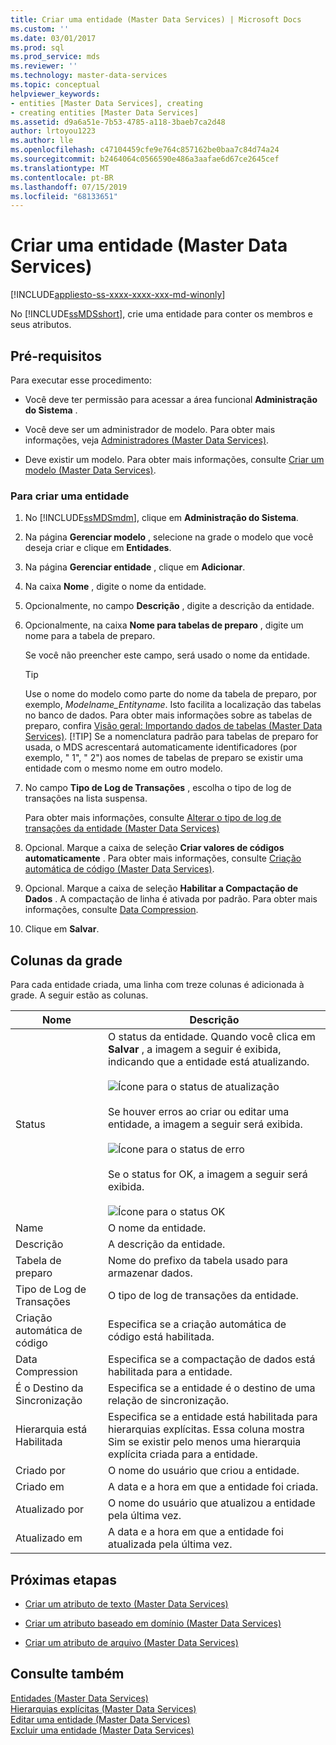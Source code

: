 ```yaml
---
title: Criar uma entidade (Master Data Services) | Microsoft Docs
ms.custom: ''
ms.date: 03/01/2017
ms.prod: sql
ms.prod_service: mds
ms.reviewer: ''
ms.technology: master-data-services
ms.topic: conceptual
helpviewer_keywords:
- entities [Master Data Services], creating
- creating entities [Master Data Services]
ms.assetid: d9a6a51e-7b53-4785-a118-3baeb7ca2d48
author: lrtoyou1223
ms.author: lle
ms.openlocfilehash: c47104459cfe9e764c857162be0baa7c84d74a24
ms.sourcegitcommit: b2464064c0566590e486a3aafae6d67ce2645cef
ms.translationtype: MT
ms.contentlocale: pt-BR
ms.lasthandoff: 07/15/2019
ms.locfileid: "68133651"
---
```

# <a name="create-an-entity-master-data-services"></a>Criar uma entidade (Master Data Services)

[!INCLUDE[appliesto-ss-xxxx-xxxx-xxx-md-winonly](../includes/appliesto-ss-xxxx-xxxx-xxx-md-winonly.md)]

  No [!INCLUDE[ssMDSshort](../includes/ssmdsshort-md.md)], crie uma entidade para conter os membros e seus atributos.  
  
## <a name="prerequisites"></a>Pré-requisitos  
 Para executar esse procedimento:  
  
-   Você deve ter permissão para acessar a área funcional **Administração do Sistema** .  
  
-   Você deve ser um administrador de modelo. Para obter mais informações, veja [Administradores &#40;Master Data Services&#41;](../master-data-services/administrators-master-data-services.md).  
  
-   Deve existir um modelo. Para obter mais informações, consulte [Criar um modelo &#40;Master Data Services&#41;](../master-data-services/create-a-model-master-data-services.md).  
  
### <a name="to-create-an-entity"></a>Para criar uma entidade  
  
1.  No [!INCLUDE[ssMDSmdm](../includes/ssmdsmdm-md.md)], clique em **Administração do Sistema**.  
  
2.  Na página **Gerenciar modelo** , selecione na grade o modelo que você deseja criar e clique em **Entidades**.  
  
3.  Na página **Gerenciar entidade** , clique em **Adicionar**.  
  
4.  Na caixa **Nome** , digite o nome da entidade.  
  
5.  Opcionalmente, no campo **Descrição** , digite a descrição da entidade.  
  
6.  Opcionalmente, na caixa **Nome para tabelas de preparo** , digite um nome para a tabela de preparo.  
  
     Se você não preencher este campo, será usado o nome da entidade.  
  
    > [!TIP]  
    >  Use o nome do modelo como parte do nome da tabela de preparo, por exemplo, *Modelname_Entityname*. Isto facilita a localização das tabelas no banco de dados. Para obter mais informações sobre as tabelas de preparo, confira [Visão geral: Importando dados de tabelas &#40;Master Data Services&#41;](../master-data-services/overview-importing-data-from-tables-master-data-services.md).
    > [!TIP]
    > Se a nomenclatura padrão para tabelas de preparo for usada, o MDS acrescentará automaticamente identificadores (por exemplo, " 1", " 2") aos nomes de tabelas de preparo se existir uma entidade com o mesmo nome em outro modelo.
  
7.  No campo **Tipo de Log de Transações** , escolha o tipo de log de transações na lista suspensa.  
  
     Para obter mais informações, consulte [Alterar o tipo de log de transações da entidade &#40;Master Data Services&#41;](../master-data-services/change-the-entity-transaction-log-type-master-data-services.md)  
  
8.  Opcional. Marque a caixa de seleção **Criar valores de códigos automaticamente** . Para obter mais informações, consulte [Criação automática de código &#40;Master Data Services&#41;](../master-data-services/automatic-code-creation-master-data-services.md).  
  
9. Opcional. Marque a caixa de seleção **Habilitar a Compactação de Dados** . A compactação de linha é ativada por padrão. Para obter mais informações, consulte [Data Compression](../relational-databases/data-compression/data-compression.md).  
  
10. Clique em **Salvar**.  
  
## <a name="grid-columns"></a>Colunas da grade  
 Para cada entidade criada, uma linha com treze colunas é adicionada à grade. A seguir estão as colunas.  
  
|Nome|Descrição|  
|----------|-----------------|  
|Status|O status da entidade. Quando você clica em **Salvar** , a imagem a seguir é exibida, indicando que a entidade está atualizando.<br /><br /> ![Ícone para o status de atualização](../master-data-services/media/mds-statusicon-updating.png "Ícone para o status de atualização")<br /><br /> Se houver erros ao criar ou editar uma entidade, a imagem a seguir será exibida.<br /><br /> ![Ícone para o status de erro](../master-data-services/media/mds-statusicon-error.png "Ícone para o status de erro")<br /><br /> Se o status for OK, a imagem a seguir será exibida.<br /><br /> ![Ícone para o status OK](../master-data-services/media/mds-statusicon-ok.png "Ícone para o status OK")|  
|Name|O nome da entidade.|  
|Descrição|A descrição da entidade.|  
|Tabela de preparo|Nome do prefixo da tabela usado para armazenar dados.|  
|Tipo de Log de Transações|O tipo de log de transações da entidade.|  
|Criação automática de código|Especifica se a criação automática de código está habilitada.|  
|Data Compression|Especifica se a compactação de dados está habilitada para a entidade.|  
|É o Destino da Sincronização|Especifica se a entidade é o destino de uma relação de sincronização.|  
|Hierarquia está Habilitada|Especifica se a entidade está habilitada para hierarquias explícitas. Essa coluna mostra Sim se existir pelo menos uma hierarquia explícita criada para a entidade.|  
|Criado por|O nome do usuário que criou a entidade.|  
|Criado em|A data e a hora em que a entidade foi criada.|  
|Atualizado por|O nome do usuário que atualizou a entidade pela última vez.|  
|Atualizado em|A data e a hora em que a entidade foi atualizada pela última vez.|  
  
## <a name="next-steps"></a>Próximas etapas  
  
-   [Criar um atributo de texto &#40;Master Data Services&#41;](../master-data-services/create-a-text-attribute-master-data-services.md)  
  
-   [Criar um atributo baseado em domínio &#40;Master Data Services&#41;](../master-data-services/create-a-domain-based-attribute-master-data-services.md)  
  
-   [Criar um atributo de arquivo &#40;Master Data Services&#41;](../master-data-services/create-a-file-attribute-master-data-services.md)  
  
## <a name="see-also"></a>Consulte também  
 [Entidades &#40;Master Data Services&#41;](../master-data-services/entities-master-data-services.md)   
 [Hierarquias explícitas &#40;Master Data Services&#41;](../master-data-services/explicit-hierarchies-master-data-services.md)   
 [Editar uma entidade &#40;Master Data Services&#41;](../master-data-services/edit-an-entity-master-data-services.md)   
 [Excluir uma entidade &#40;Master Data Services&#41;](../master-data-services/delete-an-entity-master-data-services.md)  
  
  
